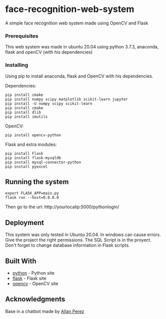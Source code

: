 # face-recognition-web-system
A simple face recognition web system made using OpenCV and Flask
### Prerequisites
This web system was made in ubuntu 20.04 using python 3.7.3, anaconda, flask and openCV (with his dependencies)
### Installing
Using pip to install anaconda, flask and OpenCV with his dependencies.

Dependencies:

```
pip install cmake
pip install numpy scipy matplotlib scikit-learn jupyter
pip install -U numpy scipy scikit-learn
pip install cmake
pip install dlib
pip install imutils

```
OpenCV:

```
pip install opencv-python
```

Flask and extra modules:

```
pip install Flask
pip install flask-mysqldb
pip install mysql-connector-python
pip install pyexcel
```

## Running the system

```
export FLASK_APP=main.py
flask run --host=0.0.0.0
```
Then go to the url: 
http://yourlocalip:5000/pythonlogin/

## Deployment
This system was only tested in Ubuntu 20.04. In windows can cause errors.
Give the project the right permissions.
The SQL Script is in the proyect. Don't forget to change database information in Flask scripts.

## Built With

* [python](https://www.python.org/) - Python site
* [flask](https://flask.palletsprojects.com/en/1.1.x/) - Flask site
* [opencv](https://opencv.org/) - OpenCV site

## Acknowledgments
Base in a chatbot made by [Allan Perez](https://gitlab.com/AHPC1993/chatbot_con_reconocimientofacial)


